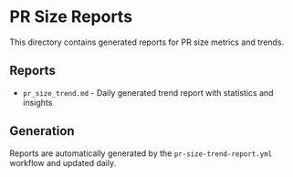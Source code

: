# PR Size Reports

This directory contains generated reports for PR size metrics and trends.

## Reports

- `pr_size_trend.md` - Daily generated trend report with statistics and insights

## Generation

Reports are automatically generated by the `pr-size-trend-report.yml` workflow and updated daily.